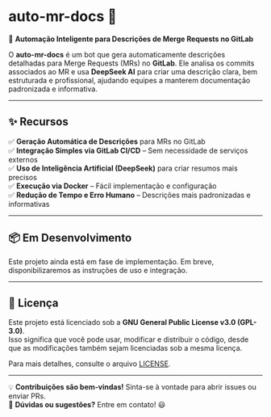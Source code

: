 # **auto-mr-docs** 🚀  

📝 **Automação Inteligente para Descrições de Merge Requests no GitLab**  

O **auto-mr-docs** é um bot que gera automaticamente descrições detalhadas para Merge Requests (MRs) no **GitLab**. Ele analisa os commits associados ao MR e usa **DeepSeek AI** para criar uma descrição clara, bem estruturada e profissional, ajudando equipes a manterem documentação padronizada e informativa.  

---

## **✨ Recursos**
✅ **Geração Automática de Descrições** para MRs no GitLab  
✅ **Integração Simples via GitLab CI/CD** – Sem necessidade de serviços externos  
✅ **Uso de Inteligência Artificial (DeepSeek)** para criar resumos mais precisos  
✅ **Execução via Docker** – Fácil implementação e configuração  
✅ **Redução de Tempo e Erro Humano** – Descrições mais padronizadas e informativas  

---

## **📦 Em Desenvolvimento**
Este projeto ainda está em fase de implementação. Em breve, disponibilizaremos as instruções de uso e integração.  

---

## **📝 Licença**
Este projeto está licenciado sob a **GNU General Public License v3.0 (GPL-3.0)**.  
Isso significa que você pode usar, modificar e distribuir o código, desde que as modificações também sejam licenciadas sob a mesma licença.  

Para mais detalhes, consulte o arquivo [LICENSE](LICENSE).  

---

💡 **Contribuições são bem-vindas!** Sinta-se à vontade para abrir issues ou enviar PRs.  
📩 **Dúvidas ou sugestões?** Entre em contato! 😃  
